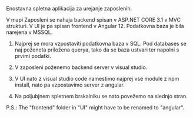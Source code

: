 Enostavna spletna aplikacija za urejanje zaposlenih. 


V mapi Zaposleni se nahaja backend spisan v ASP.NET CORE 3.1 v MVC strukturi.
V UI je pa spisan frontend v Angular 12.
Podatkovna baza je bila narejena v MSSQL.

1. Najprej se mora vzpostaviti podatkovna baza v SQL. Pod databases se naj poženeta priložena querya, tako da se baza ustvari
   ter napolni s prvimi podatki.

2. V zaposleni poženemo backend server v visual studio.

3. V UI nato z visual studio code namestimo najprej vse module z npm install, nato pa vzpostavimo server z angular.

4. Na poljubjnem spletnem brskalniku se nato povežemo na slednjo stran.


P.S.: The "frontend" folder in "UI" might have to be renamed to "angular".
